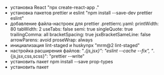 - установка React "npx create-react-app ."
- установка пакетов prettier и eslint "npm install --save-dev prettier eslint"
- добавление файла-настроек для prettier .prettierrc.yaml: printWidth: 80
  tabWidth: 2 useTabs: false semi: true singleQuote: true trailingComma: all
  bracketSpacing: true jsxBracketSameLine: false arrowParens: avoid proseWrap:
  always
- инициализация lint-staged и huskynpx "mrm@2 lint-staged"
- настройка расширения файлов: "_.{js,jsx}": "eslint --cache --fix",
  "_.{js,jsx,css,scss}": "prettier --write"
- установить пакет npm install --save prop-types
- установить пакет
